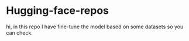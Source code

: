 # Hugging-face-repos
hi, in this repo I have fine-tune the model based on some datasets so you can check.
